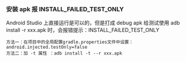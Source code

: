 ### 安装 apk 报 INSTALL_FAILED_TEST_ONLY



Android Studio 上直接运行是可以的，但是打成 debug apk 给测试使用 adb install -r xxx.apk 时，会报错提示：INSTALL_FAILED_TEST_ONLY

```
方法一：在项目中的全局配置gradle.properties文件中设置：android.injected.testOnly=false
方法二：加 -t 属性 ：adb install -t --r xxx.apk 
```



